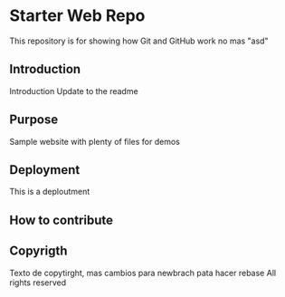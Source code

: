 # Starter Web Repo

This repository is for showing how Git and GitHub work
no mas "asd"

## Introduction

Introduction Update to the readme

## Purpose

Sample website with plenty of files for demos

## Deployment

This is a deploutment

## How to contribute

## Copyrigth
Texto de copytirght, mas cambios para newbrach
pata hacer rebase
All rights reserved